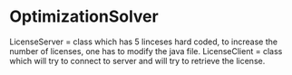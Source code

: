 # OptimizationSolver

LicenseServer = class which has 5 linceses hard coded, to increase the number of licenses, one has to modify the java file.
LicenseClient = class which will try to connect to server and will try to retrieve the license.

